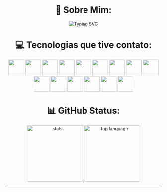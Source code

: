 <div style="display: inline_block"; align="center">
  
# 💫 Sobre Mim:

<a href="https://git.io/typing-svg"><img src="https://readme-typing-svg.demolab.com?font=Arial&weight=600&size=30&duration=4000&pause=1000&color=cdcdcd&background=FFA8F400&center=true&width=800&height=80&lines=Oi%2C+meu+nome+%C3%A9+Ronielli;Eu+sou+t%C3%A9cnico+em+desenvolvimento+de+sistemas;Estou+cursando+ADS+na+SPTech;Seja+bem+vindo+ao+meu+GitHub!" alt="Typing SVG" /></a>

# 💻 Tecnologias que tive contato:
<div align="center">
  <img src="https://skillicons.dev/icons?i=html" height="50"/>
  <img src="https://skillicons.dev/icons?i=css" height="50" />
  <img src="https://skillicons.dev/icons?i=sass" height="50"/>
  <img src="https://skillicons.dev/icons?i=js" height="50"/>
  <img src="https://skillicons.dev/icons?i=nodejs" height="50"/>
  <img src="https://skillicons.dev/icons?i=java" height="50"/>
  <img src="https://skillicons.dev/icons?i=lua" height="50"/>
  <img src="https://skillicons.dev/icons?i=mysql" height="50"/>
  <img src="https://skillicons.dev/icons?i=react" height="50"/>
  <img src="https://skillicons.dev/icons?i=cs" height="50"/>
  <img src="https://skillicons.dev/icons?i=dotnet" height="50"/>
  <img src="https://skillicons.dev/icons?i=angular" height="50"/>
  <img src="https://skillicons.dev/icons?i=docker" height="50"/>
  <img src="https://skillicons.dev/icons?i=aws" height="50"/>
  <img src="https://skillicons.dev/icons?i=spring" height="50"/>
</div>

# 📊 GitHub Status:
<div class="description" style="display: inline_block"; align="center">
  <a href="[https://github.com/JoaoManierii](https://github.com/RoniAndradee)">
     <img src="https://github-readme-stats.vercel.app/api?username=RoniAndradee&show_icons=true&theme=dark" alt="stats" height="180px">
     <img src="https://github-readme-stats.vercel.app/api/top-langs/?username=RoniAndradee&layout=compact&theme=dark" alt="top language" height="180px">
  </a>
  </div>
<hr>
</div>
